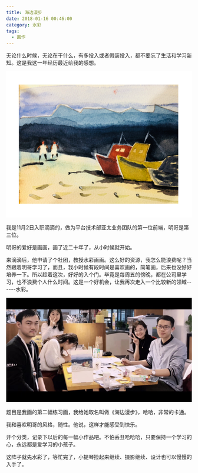 ```yaml
---
title: 海边漫步
date: 2018-01-16 00:46:00
category: 水彩
tags:
  - 画作
---
```


无论什么时候，无论在干什么，有多投入或者假装投入，都不要忘了生活和学习新知。这是我这一年经历最近给我的感想。

![为这幅幼稚的画，取个浪漫的名字](海边漫步/1.JPG)

<!--more-->

我是11月2日入职滴滴的，做为平台技术部亚太业务团队的第一位前端，明哥是第三位。

明哥的爱好是画画，画了近二十年了，从小时候就开始。

来滴滴后，他申请了个社团，教授水彩画画。这么好的资源，我怎么能浪费呢？当然跟着明哥学习了，而且，我小时候有段时间是喜欢画的，简笔画，后来也没好好培养一下。所以趁着这次，好好的入个门。毕竟是每周五的傍晚，都在公司里学习，也不浪费个人什么时间。这是一个好机会，让我再次走入一个比较新的领域------水彩。

![一起跟明哥学画的小哥哥小姐姐们，右侧就是明哥](海边漫步/2.JPG)

题目是我画的第二幅练习画，我给她取名叫做《海边漫步》，哈哈，非常的卡通。

我和喜欢明哥的风格，随性。他说，这样才能感受到快乐。

开个分类，记录下以后的每一幅小作品吧。不怕丢丑哈哈哈，只要保持一个学习的心，永远都是爱学习的小孩子。

这阵子就先水彩了，等忙完了，小提琴捡起来继续、摄影继续、设计也可以慢慢的入手了。




